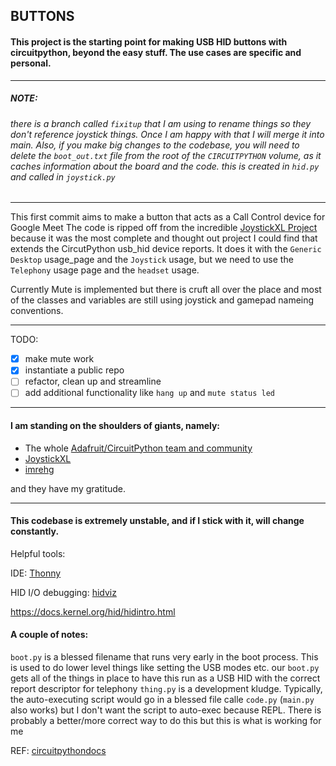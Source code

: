 ## BUTTONS
#### This project is the starting point for making USB HID buttons with circuitpython, beyond the easy stuff. The use cases are specific and personal.

---
##### NOTE:
###### there is a branch called `fixitup` that I am using to rename things so they don't reference joystick things. Once I am happy with that I will merge it into main. Also, if you make big changes to the codebase, you will need to delete the `boot_out.txt` file from the root of the `CIRCUITPYTHON` volume, as it caches information about the board and the code. this is created in `hid.py` and called in `joystick.py`

----
This first commit aims to make a button that acts as a Call Control device for Google Meet
The code is ripped off from the incredible [JoystickXL Project](https://github.com/fasteddy516/CircuitPython_JoystickXL) because it was the most complete and thought out project I could find that extends the CircutPython usb_hid device reports. It does it with the `Generic Desktop` usage_page and the `Joystick` usage, but we need to use the `Telephony` usage page and the `headset` usage.

Currently Mute is implemented but there is cruft all over the place and most of the classes and variables are still using joystick and gamepad nameing conventions. 

---

TODO:
- [x] make mute work
- [x] instantiate a public repo
- [ ] refactor, clean up and streamline
- [ ] add additional functionality like `hang up` and `mute status led`

---

#### I am standing on the shoulders of giants, namely:

- The whole [Adafruit/CircuitPython team and community](https://circuitpython.org/)
- [JoystickXL](https://github.com/fasteddy516/CircuitPython_JoystickXL/blob/main/joystick_xl/hid.py)
- [imrehg](https://github.com/imrehg/arduino-usb-phone-hid)

and they have my gratitude.

---

#### This codebase is extremely unstable, and if I stick with it, will change constantly.

Helpful tools:

IDE: [Thonny](https://thonny.org/)

HID I/O debugging: [hidviz](https://github.com/hidviz/hidviz) 

https://docs.kernel.org/hid/hidintro.html


#### A couple of notes:
`boot.py` is a blessed filename that runs very early in the boot process. This is used to do lower level things like setting the USB modes etc. 
our `boot.py` gets all of the things in place to have this run as a USB HID with the correct report descriptor for telephony
`thing.py` is a development kludge. Typically, the auto-executing script would go in a blessed file calle `code.py` (`main.py` also works) but I don't want the script to auto-exec because REPL. There is probably a better/more correct way to do this but this is what is working for me

REF: [circuitpythondocs](https://docs.circuitpython.org/en/latest/README.html#behavior)

